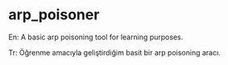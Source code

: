 # arp_poisoner

En:
A basic arp poisoning tool for learning purposes.

Tr:
Öğrenme amacıyla geliştirdiğim basit bir arp poisoning aracı.

